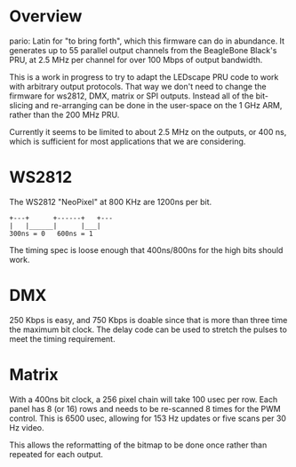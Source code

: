 Overview
===
pario: Latin for "to bring forth", which this firmware can do in
abundance.  It generates up to 55 parallel output channels from the
BeagleBone Black's PRU, at 2.5 MHz per channel for over 100 Mbps of
output bandwidth.

This is a work in progress to try to adapt the LEDscape PRU code to work
with arbitrary output protocols.  That way we don't need to change the
firmware for ws2812, DMX, matrix or SPI outputs.  Instead all of the
bit-slicing and re-arranging can be done in the user-space on the 1 GHz ARM,
rather than the 200 MHz PRU.

Currently it seems to be limited to about 2.5 MHz on the outputs,
or 400 ns, which is sufficient for most applications that we are
considering.


WS2812
===
The WS2812 "NeoPixel" at 800 KHz are 1200ns per bit.

    +---+      +------+   +---
    |   |______|      |___|
    300ns = 0   600ns = 1

The timing spec is loose enough that 400ns/800ns for the high bits
should work.


DMX
===
250 Kbps is easy, and 750 Kbps is doable since that is more than three time
the maximum bit clock.  The delay code can be used to stretch the pulses to
meet the timing requirement.


Matrix
===
With a 400ns bit clock, a 256 pixel chain will take 100 usec per row.
Each panel has 8 (or 16) rows and needs to be re-scanned 8 times
for the PWM control.  This is 6500 usec, allowing for 153 Hz updates
or five scans per 30 Hz video.

This allows the reformatting of the bitmap to be done once rather than
repeated for each output.

